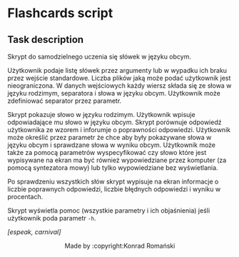 # Flashcards script

## Task description

Skrypt do samodzielnego uczenia się słówek w języku obcym.

Użytkownik podaje listę słówek przez argumenty lub w wypadku ich braku przez wejście standardowe. Liczba plików jaką może podać użytkownik jest nieograniczona. W danych wejściowych każdy wiersz składa się ze słowa w języku rodzimym, separatora i słowa w języku obcym. Użytkownik może zdefiniować separator przez parametr.

Skrypt pokazuje słowo w języku rodzimym. Użytkownik wpisuje odpowiadające mu słowo w języku obcym. Skrypt porównuje odpowiedź użytkownika ze wzorem i inforumje o poprawności odpowiedzi. Użytkownik może określić przez parametr że chce aby były pokazywane słowa w języku obcym i sprawdzane słowa w wyniku obcym. Użytkownik może także za pomocą parametrów wyspecyfikować czy słowo które jest wypisywane na ekran ma być również wypowiedziane przez komputer (za pomocą syntezatora mowy) lub tylko wypowiedziane bez wyświetlania.

Po sprawdzeniu wszystkich słów skrypt wypisuje na ekran informacje o liczbie poprawnych odpowiedzi, liczbie błędnych odpowiedzi i wyniku w procentach.

Skrypt wyświetla pomoc (wszystkie parametry i ich objaśnienia) jeśli użytkownik poda parametr `-h`.

*[espeak, carnival]*


<p align="center">Made by :copyright:Konrad Romański</p>
